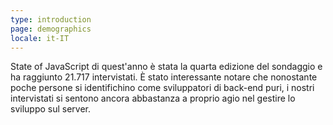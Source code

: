 ```yaml
---
type: introduction
page: demographics
locale: it-IT
---
```


State of JavaScript di quest'anno è stata la quarta edizione del sondaggio e ha raggiunto 21.717 intervistati. È stato interessante notare che nonostante poche persone si identifichino come sviluppatori di back-end puri, i nostri intervistati si sentono ancora abbastanza a proprio agio nel gestire lo sviluppo sul server.
